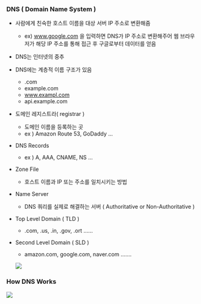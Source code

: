 ### DNS ( Domain Name System ) ###

- 사람에게 친숙한 호스트 이름을 대상 서버 IP 주소로 변환해줌
  - ex) www.google.com 을 입력하면 DNS가 IP 주소로 변환해주어 웹 브라우저가 해당 IP 주소를 통해 접근 후 구글로부터 데이터를 얻음
- DNS는 인터넷의 중추
- DNS에는 계층적 이름 구조가 있음
  - .com
  - example.com
  - www.exampl.com
  - api.example.com
- 도메인 레지스트라( registrar )  
  - 도메인 이름을 등록하는 곳
   - ex ) Amazon Route 53, GoDaddy ...
- DNS Records
  - ex ) A, AAA, CNAME, NS ...
 - Zone File
   - 호스트 이름과 IP 또는 주소를 일치시키는 방법
- Name Server
   - DNS 쿼리를 실제로 해결하는 서버 ( Authoritative or Non-Authoritative )
- Top Level Domain ( TLD )
  - .com, .us, .in, .gov, .ort ......
- Second Level Domain ( SLD ) 
  - amazon.com, google.com, naver.com .......
  
  ![](https://velog.velcdn.com/images/xodbs1123/post/cb8dd99a-0a1b-4031-a3e6-7370444acbfe/image.png)

### How DNS Works ###

![](https://velog.velcdn.com/images/xodbs1123/post/80084db5-8aae-4de1-8df2-06c19dd99547/image.png)

